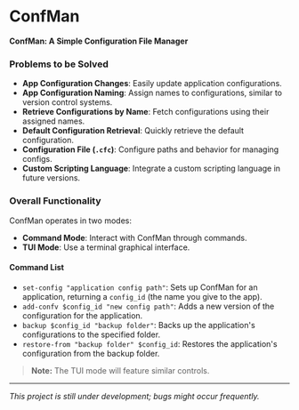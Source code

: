 # ConfMan
**ConfMan: A Simple Configuration File Manager**

### Problems to be Solved
- **App Configuration Changes**: Easily update application configurations.
- **App Configuration Naming**: Assign names to configurations, similar to version control systems.
- **Retrieve Configurations by Name**: Fetch configurations using their assigned names.
- **Default Configuration Retrieval**: Quickly retrieve the default configuration.
- **Configuration File (`.cfc`)**: Configure paths and behavior for managing configs.
- **Custom Scripting Language**: Integrate a custom scripting language in future versions.

### Overall Functionality
ConfMan operates in two modes:
- **Command Mode**: Interact with ConfMan through commands.
- **TUI Mode**: Use a terminal graphical interface.

#### Command List
- `set-config "application config path"`: Sets up ConfMan for an application, returning a `config_id` (the name you give to the app).
- `add-confv $config_id "new config path"`: Adds a new version of the configuration for the application.
- `backup $config_id "backup folder"`: Backs up the application's configurations to the specified folder.
- `restore-from "backup folder" $config_id`: Restores the application's configuration from the backup folder.

> **Note:** The TUI mode will feature similar controls.

---

_This project is still under development; bugs might occur frequently._
